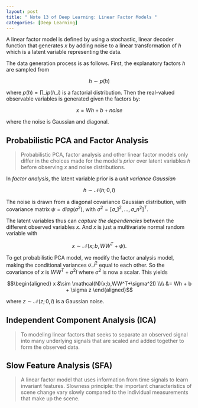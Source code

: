 ```yaml
---
layout: post
title: " Note 13 of Deep Learning: Linear Factor Models "
categories: [Deep Learning]
---
```


<script type="text/x-mathjax-config">MathJax.Hub.Config({tex2jax: {inlineMath:[['$','$']]}});</script>
<script src='https://cdnjs.cloudflare.com/ajax/libs/mathjax/2.7.5/latest.js?config=default' async></script>


A linear factor model is defined by using a stochastic, linear decoder function that generates $x$ by adding noise to a linear transformation of $h$ which is a latent variable representing the data.

The data generation process is as follows. First, the explanatory factors $h$ are sampled from

$$
h \sim p(h)
$$

where $p(h) = \prod\_i p(h\_i)$ is a factorial distribution. Then the real-valued observable variables is generated given the factors by:

$$
x = Wh + b + noise
$$

where the noise is Gaussian and diagonal.

## Probabilistic PCA and Factor Analysis
> Probabilistic PCA, factor analysis and other linear factor models only differ in the choices made for the model’s *prior* over latent variables $h$ before observing $x$ and noise distributions.

In *factor analysis*, the latent variable prior is a *unit variance Gaussian*

$$
h \sim \mathcal{N}(h;0,I)
$$

The noise is drawn from a diagonal covariance Gaussian distribution, with covariance matrix $\psi = diag(\sigma^2)$, with $\sigma^2 = [\sigma\_1^2,...,\sigma\_n^2]^T$.

The latent variables thus can *capture the dependencies* between the different observed variables $x$. And $x$ is just a multivariate normal random variable with

$$
x \sim \mathcal{N}(x;b,WW^T+\psi).
$$

To get probabilistic PCA model, we modify the factor analysis model, making the conditional variances $\sigma\_i^2$ equal to each other. So the covariance of $x$ is $WW^T+\sigma^2I$ where $\sigma^2$ is now  a scalar. This yields

$$\begin{aligned}
x &\sim \mathcal(N)(x;b,WW^T+\sigma^2I) \\\\
  &= Wh + b + \sigma z
\end{aligned}$$

where $z \sim \mathcal{N}(z;0,I)$ is a Gaussian noise.

## Independent Component Analysis (ICA)
> To modeling linear factors that seeks to separate an observed signal into many underlying signals that are scaled and added together to form the observed data.

## Slow Feature Analysis (SFA)
> A linear factor model that uses information from time signals to learn invariant features.
> Slowness principle: the important characteristics of scene change vary slowly compared to the individual measurements that make up the scene.
